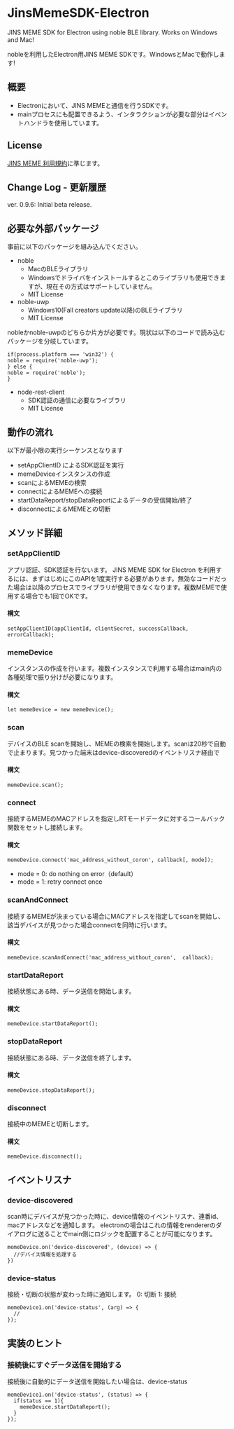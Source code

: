 # JinsMemeSDK-Electron

JINS MEME SDK for Electron using noble BLE library. Works on Windows and Mac!

nobleを利用したElectron用JINS MEME SDKです。WindowsとMacで動作します!

## 概要

- Electronにおいて、JINS MEMEと通信を行うSDKです。
- mainプロセスにも配置できるよう、インタラクションが必要な部分はイベントハンドラを使用しています。

## License

[JINS MEME 利用規約](https://jins-meme.com/ja/terms)に準じます。

## Change Log - 更新履歴

ver. 0.9.6: Initial beta release.

## 

## 必要な外部パッケージ

事前に以下のパッケージを組み込んでください。

- noble
    - MacのBLEライブラリ
    - Windowsでドライバをインストールするとこのライブラリも使用できますが、現在その方式はサポートしていません。
    - MIT License
- noble-uwp
    - Windows10(Fall creators update以降)のBLEライブラリ
    - MIT License
    
nobleかnoble-uwpのどちらか片方が必要です。現状は以下のコードで読み込むパッケージを分岐しています。

 ```
if(process.platform === 'win32') {
noble = require('noble-uwp');
 } else {
noble = require('noble');
}
```

- node-rest-client
    - SDK認証の通信に必要なライブラリ
    - MIT License
    
## 動作の流れ

以下が最小限の実行シーケンスとなります

- setAppClientID によるSDK認証を実行
- memeDeviceインスタンスの作成
- scanによるMEMEの検索
- connectによるMEMEへの接続
- startDataReport/stopDataReportによるデータの受信開始/終了
- disconnectによるMEMEとの切断


## メソッド詳細
### setAppClientID

アプリ認証、SDK認証を行ないます。 JINS MEME SDK for Electron を利用するには、まずはじめにこのAPIを1度実行する必要があります。無効なコードだった場合は以降のプロセスでライブラリが使用できなくなります。複数MEMEで使用する場合でも1回でOKです。

#### 構文

`setAppClientID(appClientId, clientSecret, successCallback, errorCallback);`

### memeDevice

インスタンスの作成を行います。複数インスタンスで利用する場合はmain内の各種処理で振り分けが必要になります。

#### 構文

`let memeDevice = new memeDevice();`


### scan

デバイスのBLE scanを開始し、MEMEの検索を開始します。scanは20秒で自動で止まります。見つかった端末はdevice-discoveredのイベントリスナ経由で

#### 構文

`memeDevice.scan();`

### connect

接続するMEMEのMACアドレスを指定しRTモードデータに対するコールバック関数をセットし接続します。

#### 構文

`memeDevice.connect('mac_address_without_coron', callback[, mode]);`

- mode = 0: do nothing on error（default）
- mode = 1: retry connect once

### scanAndConnect

接続するMEMEが決まっている場合にMACアドレスを指定してscanを開始し、該当デバイスが見つかった場合connectを同時に行います。

#### 構文

`memeDevice.scanAndConnect('mac_address_without_coron',  callback);`


### startDataReport

接続状態にある時、データ送信を開始します。

#### 構文

`memeDevice.startDataReport();`


### stopDataReport

接続状態にある時、データ送信を終了します。

#### 構文

`memeDevice.stopDataReport();`


### disconnect

接続中のMEMEと切断します。

#### 構文

`memeDevice.disconnect();`



## イベントリスナ
### device-discovered

scan時にデバイスが見つかった時に、device情報のイベントリスナ、連番id、macアドレスなどを通知します。
electronの場合はこれの情報をrendererのダイアログに送ることでmain側にロジックを配置することが可能になります。

```
memeDevice.on('device-discovered', (device) => {
  //デバイス情報を処理する
})
```

### device-status

接続・切断の状態が変わった時に通知します。
0: 切断
1: 接続

```
memeDevice1.on('device-status', (arg) => {
  //
});
```

## 実装のヒント
### 接続後にすぐデータ送信を開始する

接続後に自動的にデータ送信を開始したい場合は、device-status

```
memeDevice1.on('device-status', (status) => {
  if(status == 1){
    memeDevice.startDataReport();
  }
});
```
